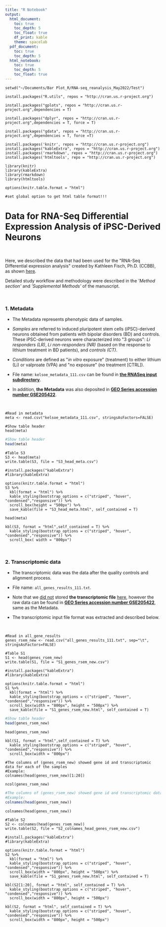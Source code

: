 ```yaml
---
title: "R Notebook"
output:
  html_document:
    toc: true
    toc_depth: 5
    toc_float: true
    df_print: kable
    theme: spacelab
  pdf_document:
    toc: true
    toc_depth: 5
  html_notebook:
    toc: true
    toc_depth: 5
    toc_float: true
---
```


```{r include=FALSE}
setwd("~/Documents/Bar Plot_R/RNA-seq_reanalysis_May2022/Test")
```

```{r include=FALSE}
install.packages("R.utils", repos = "http://cran.us.r-project.org")
```

```{r include=FALSE}
install.packages("gplots", repos = "http://cran.us.r-project.org",dependencies = T)
```

```{r include=FALSE}
install.packages("dplyr", repos = "http://cran.us.r-project.org",dependencies = T, force = T)
```

```{r include=FALSE}
install.packages("gdata", repos = "http://cran.us.r-project.org",dependencies = T, force =T)
```

```{r include=FALSE}
install.packages('knitr', repos = "http://cran.us.r-project.org")
install.packages("kableExtra", repos = "http://cran.us.r-project.org")
install.packages('rmarkdown', repos = "http://cran.us.r-project.org")
install.packages('htmltools', repo = "http://cran.us.r-project.org")
```

```{r include=FALSE}
library(knitr)
library(kableExtra)
library(rmarkdown)
library(htmltools)
```

```{r include=FALSE}
options(knitr.table.format = "html")
```

```{r include=FALSE}
#set global option to get html table format!!!
```

# Data for RNA-Seq Differential Expression Analysis of iPSC-Derived Neurons
<br>

Here, we described the data that had been used for the "RNA-Seq Differential expression analysis" created by Kathleen Fisch, Ph.D. (CCBB), as shown [<u>here</u>](https://github.com/vniems/BD-Lithium/tree/main/DIRECTORIES/STEP2-RNASeq).

Detailed study workflow and methodology were described in the *'Method section'* and *'Supplemental Methods'* of the manuscript.

<br>


### 1. Metadata

-   The Metadata represents phenotypic data of samples.

-   *Samples* are referred to induced pluripotent stem cells (iPSC)-derived neurons obtained from patients with bipolar disorders (BD) and controls. These iPSC-derived neurons were characterized into "3 groups": *Li responders (LR)*, *Li non-responders (NR)* (based on the response to lithium treatment in BD patients), and *controls (CT)*.

-   *Conditions* are defined as "*in vitro* exposure" (treatment) to either lithium (Li) or valproate (VPA) and "no exposure" (no treatment [CTRL]).

-   File name: `kelsoe_metadata_111.csv` can be found in [<strong><u>the RNASeq input subdirectory</u></strong>](https://github.com/vniems/BD-Lithium/upload/main/DIRECTORIES/STEP2-RNASeq).

-   In addition, **the Metadata** was also deposited in [**GEO Series accession number GSE205422**](https://www.ncbi.nlm.nih.gov/geo/query/acc.cgi?acc=GSE205422).

<br>
<!-- -->

```{r}
#Read in metadata
meta <- read.csv("kelsoe_metadata_111.csv", stringsAsFactors=FALSE)
```

```{r include=FALSE}
#Show table header
head(meta)
```

``` r
#Show table header
head(meta)
```

```{r include=FALSE}
#Table S3
S3 <- head(meta)
write.table(S3, file = "S3_head_meta.csv")

#install.packages("kableExtra")
#library(kableExtra)
```

```{r include=FALSE}
options(knitr.table.format = "html")
S3 %>%
  kbl(format = "html") %>%
  kable_styling(bootstrap_options = c("striped", "hover", "condensed","responsive")) %>%
  scroll_box(height = "500px") %>%
  save_kable(file = "S3_head_meta.html", self_contained = T)
```

```{r eval=FALSE, include=FALSE}
head(meta)
```

```{r echo=FALSE}
kbl(S3, format = "html",self_contained = T) %>%
  kable_styling(bootstrap_options = c("striped", "hover", "condensed","responsive")) %>%
  scroll_box( width = "800px")
```

<br>

### 2. Transcriptomic data

-   The transcriptomic data was the data after the quality controls and alignment process.

-   File name: `all_genes_results_111.txt`.

-   Note that we <u>did not</u> stored **the transcriptomic file** <u>here</u>, however the raw data can be found in [**GEO Series accession number GSE205422**](https://www.ncbi.nlm.nih.gov/geo/query/acc.cgi?acc=GSE205422), same as the Metadata.

-   The transcriptomic input file format was extracted and described below.

<br>
<!-- -->

```{r}
#Read in all_gene_results
genes_rsem_new <- read.csv("all_genes_results_111.txt", sep="\t", stringsAsFactors=FALSE)
```

```{r include=FALSE}
#Table S1
S1 <- head(genes_rsem_new)
write.table(S1, file = "S1_genes_rsem_new.csv")

#install.packages("kableExtra")
#library(kableExtra)
```

```{r include=FALSE}
options(knitr.table.format = "html")
S1 %>%
  kbl(format = "html") %>%
  kable_styling(bootstrap_options = c("striped", "hover", "condensed","responsive")) %>%
  scroll_box(width = "800px", height = "500px") %>%
  save_kable(file = "S1_genes_rsem_new.html", self_contained = T)
```

``` r
#Show table header
head(genes_rsem_new)
```

```{r eval=FALSE, include=FALSE}
head(genes_rsem_new)
```

```{r echo=FALSE}
kbl(S1, format = "html",self_contained = T) %>%
  kable_styling(bootstrap_options = c("striped", "hover", "condensed","responsive")) %>%
  scroll_box(width = "800px")
```
<p> <p>
<!-- -->

<!-- -->

```{r include=FALSE}
#The columns of (genes_rsem_new) showed gene id and transcriptomic data for each of the samples
#Example: 
colnames(head(genes_rsem_new)[1:20])
```
```{r echo=TRUE}
ncol(genes_rsem_new)
```


``` r
#The columns of (genes_rsem_new) showed gene id and transcriptomic data for each of the samples
#Example: 
colnames(head(genes_rsem_new))
```
```{r include=FALSE}
colnames(head(genes_rsem_new))
```

```{r include=FALSE}
#Table S2
S2 <- colnames(head(genes_rsem_new))
write.table(S2, file = "S2_colnames_head_genes_rsem_new.csv")

#install.packages("kableExtra")
#library(kableExtra)
```

```{r include=FALSE}
options(knitr.table.format = "html")
S2 %>%
  kbl(format = "html") %>%
  kable_styling(bootstrap_options = c("striped", "hover", "condensed","responsive")) %>%
  scroll_box(width = "800px", height = "500px") %>%
  save_kable(file = "S1_genes_rsem_new.html", self_contained = T)
```

```{r eval=FALSE, include=FALSE}
kbl(S2[1:20], format = "html", self_contained = T) %>%
  kable_styling(bootstrap_options = c("striped", "hover", "condensed","responsive")) %>%
  scroll_box(width = "800px", height = "500px")
```
```{r echo=FALSE}
kbl(S2, format = "html", self_contained = T) %>%
  kable_styling(bootstrap_options = c("striped", "hover", "condensed","responsive")) %>%
  scroll_box(width = "800px", height = "500px")
```
